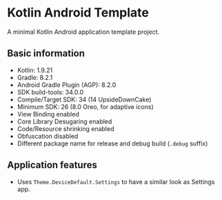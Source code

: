 # Kotlin Android Template

A minimal Kotlin Android application template project.

## Basic information

- Kotlin: 1.9.21
- Gradle: 8.2.1
- Android Gradle Plugin (AGP): 8.2.0
- SDK build-tools: 34.0.0
- Compile/Target SDK: 34 (14 UpsideDownCake)
- Minimum SDK: 26 (8.0 Oreo, for adaptive icons)
- View Binding enabled
- Core Library Desugaring enabled
- Code/Resource shrinking enabled
- Obfuscation disabled
- Different package name for release and debug build (`.debug` suffix)

## Application features

- Uses `Theme.DeviceDefault.Settings` to have a similar look as Settings app.
